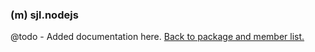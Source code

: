 ### (m) sjl.nodejs
@todo - Added documentation here.
[Back to package and member list.](#packages-and-members)
